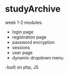 # studyArchive
week 1-2
modules:
  * login page
  * registration page
  * password encryption
  * sessions
  * user page
  * dynamic dropdown menu
  
-built on php, JS   
  
